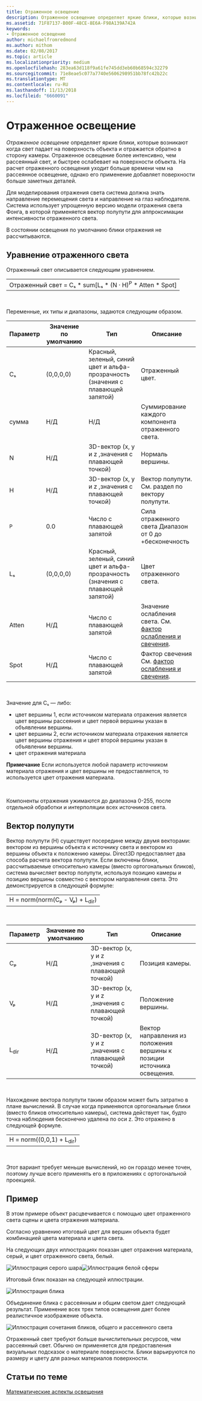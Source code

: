 ```yaml
---
title: Отраженное освещение
description: Отраженное освещение определяет яркие блики, которые возникают когда свет падает на плоскость объекта и отражается обратно в камеру.
ms.assetid: 71F87137-B00F-48CE-8E6A-F98A139A742A
keywords:
- Отраженное освещение
author: michaelfromredmond
ms.author: mithom
ms.date: 02/08/2017
ms.topic: article
ms.localizationpriority: medium
ms.openlocfilehash: 283ea63d118f9a61fe745dd3eb60b68594c32279
ms.sourcegitcommit: 71e8eae5c077a7740e5606298951bb78fc42b22c
ms.translationtype: MT
ms.contentlocale: ru-RU
ms.lasthandoff: 11/13/2018
ms.locfileid: "6660091"
---
```

# <a name="specular-lighting"></a>Отраженное освещение


*Отраженное освещение* определяет яркие блики, которые возникают когда свет падает на поверхность объекта и отражается обратно в сторону камеры. Отраженное освещение более интенсивно, чем рассеянный свет, и быстрее ослабевает на поверхности объекта. На расчет отраженного освещения уходит больше времени чем на рассеянное освещение, однако его применение добавляет поверхности больше заметных деталей.

Для моделирования отражения света система должна знать направление перемещения света и направление на глаз наблюдателя. Система использует упрощенную версию модели отражения света Фонга, в которой применяется вектор полупути для аппроксимации интенсивности отраженного света.

В состоянии освещения по умолчанию блики отражения не рассчитываются.

## <a name="span-idspecularlightingequationspanspan-idspecularlightingequationspanspan-idspecularlightingequationspanspecular-lighting-equation"></a><span id="Specular_Lighting_Equation"></span><span id="specular_lighting_equation"></span><span id="SPECULAR_LIGHTING_EQUATION"></span>Уравнение отраженного света


Отраженный свет описывается следующим уравнением.

|                                                                             |
|-----------------------------------------------------------------------------|
| Отраженный свет = Cₛ \* sum\[Lₛ \* (N · H)<sup>P</sup> \* Atten \* Spot\] |

 

Переменные, их типы и диапазоны, задаются следующим образом.

| Параметр    | Значение по умолчанию | Тип                                                             | Описание                                                                                            |
|--------------|---------------|------------------------------------------------------------------|--------------------------------------------------------------------------------------------------------|
| Cₛ           | (0,0,0,0)     | Красный, зеленый, синий цвет и альфа-прозрачность (значения с плавающей запятой) | Отраженный цвет.                                                                                        |
| сумма          | Н/Д           | Н/Д                                                              | Суммирование каждого компонента отраженного света.                                                          |
| N            | Н/Д           | 3D-вектор (x, y и z ,значения с плавающей точкой)                    | Нормаль вершины.                                                                                         |
| H            | Н/Д           | 3D-вектор (x, y и z ,значения с плавающей точкой)                    | Вектор полупути. См. раздел по вектору полупути.                                                |
| <sup>P</sup> | 0.0           | Число с плавающей запятой                                                   | Сила отраженного света Диапазон от 0 до +бесконечность                                                     |
| Lₛ           | (0,0,0,0)     | Красный, зеленый, синий цвет и альфа-прозрачность (значения с плавающей запятой) | Цвет отраженного света.                                                                                  |
| Atten        | Н/Д           | Число с плавающей запятой                                                   | Значение ослабления света. См. [фактор ослабления и свечения](attenuation-and-spotlight-factor.md). |
| Spot         | Н/Д           | Число с плавающей запятой                                                   | Фактор свечения См. [фактор ослабления и свечения](attenuation-and-spotlight-factor.md).        |

 

Значение для Cₛ — либо:

-   цвет вершины 1, если источником материала отражения является цвет вершины рассеяния и цвет первой вершины указан в объявлении вершины.
-   цвет вершины 2, если источником материала отражения является цвет вершины отражения и цвет второй вершины указан в объявлении вершины.
-   цвет отражения материала

**Примечание**  Если используется любой параметр источником материала отражения и цвет вершины не предоставляется, то используется цвет отражения материала.

 

Компоненты отражения ужимаются до диапазона 0-255, после отдельной обработки и интерполяции всех источников света.

## <a name="span-idthehalfwayvectorspanspan-idthehalfwayvectorspanspan-idthehalfwayvectorspanthe-halfway-vector"></a><span id="The_Halfway_Vector"></span><span id="the_halfway_vector"></span><span id="THE_HALFWAY_VECTOR"></span>Вектор полупути


Вектор полупути (H) существует посередине между двумя векторами: вектором из вершины объекта к источнику света и вектором из вершины объекта к положению камеры. Direct3D предоставляет два способа расчета вектора полупути. Если включены блики, рассчитываемые относительно камеры (вместо ортогональных бликов), система вычисляет вектор полупути, используя позицию камеры и позицию вершины совместно с вектором направления света. Это демонстрируется в следующей формуле:

|                                           |
|-------------------------------------------|
| H = norm(norm(Cₚ - Vₚ) + L<sub>dir</sub>) |

 

| Параметр       | Значение по умолчанию | Тип                                          | Описание                                                  |
|-----------------|---------------|-----------------------------------------------|--------------------------------------------------------------|
| Cₚ              | Н/Д           | 3D-вектор (x, y и z ,значения с плавающей точкой) | Позиция камеры.                                             |
| Vₚ              | Н/Д           | 3D-вектор (x, y и z ,значения с плавающей точкой) | Положение вершины.                                             |
| L<sub>dir</sub> | Н/Д           | 3D-вектор (x, y и z ,значения с плавающей точкой) | Вектор направления из положения вершины к позиции источника освещения. |

 

Нахождение вектора полупути таким образом может быть затратно в плане вычислений. В случае когда применяются ортогональные блики (вместо бликов относительно камеры), система действует так, будто точка наблюдения бесконечно удалена по оси z. Это отражено в следующей формуле.

|                                     |
|-------------------------------------|
| H = norm((0,0,1) + L<sub>dir</sub>) |

 

Этот вариант требует меньше вычислений, но он гораздо менее точен, поэтому лучше всего применять его в приложениях с ортогональной проекцией.

## <a name="span-idexamplespanspan-idexamplespanspan-idexamplespanexample"></a><span id="Example"></span><span id="example"></span><span id="EXAMPLE"></span>Пример


В этом примере объект расцвечивается с помощью цвет отраженного света сцены и цвета отражения материала.

Согласно уравнению итоговый цвет для вершин объекта будет комбинацией цвета материала и цвета света.

На следующих двух иллюстрациях показан цвет отражения материала, серый, и цвет отраженного света, белый.

![Иллюстрация серого шара](images/amb1.jpg)![Иллюстрация белой сферы](images/lightwhite.jpg)

Итоговый блик показан на следующей иллюстрации.

![Иллюстрация блика](images/lights.jpg)

Объединение блика с рассеянным и общим светом дает следующий результат. Применение всех трех типов освещения дает более реалистичное изображение объекта.

![Иллюстрация сочетания бликов, общего и рассеянного света](images/lightads.jpg)

Отраженный свет требуют больше вычислительных ресурсов, чем рассеянный свет. Обычно он применяется для предоставления визуальных подсказок о материале поверхности. Блики варьируются по размеру и цвету для разных материалов поверхности.

## <a name="span-idrelated-topicsspanrelated-topics"></a><span id="related-topics"></span>Статьи по теме


[Математические аспекты освещения](mathematics-of-lighting.md)

 

 




